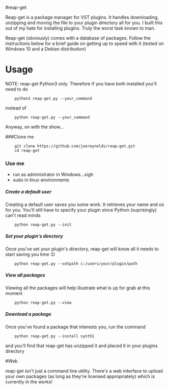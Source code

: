 #reap-get

Reap-get is a package manager for VST plugins.
It handles downloading, unzipping and moving the file to your plugin directory all for you. I built this out of my hate for installing plugins. Truly the worst task known to man.

Reap-get (obviously) comes with a database of packages. 
Follow the instructions below for a brief guide on getting up to speed with it
(tested on Windows 10 and a Debian distribution)

# Usage

NOTE: reap-get Python3 only. Therefore if you have both installed you'll need to do
```
    python3 reap-get.py --your_command
```
instead of
```
    python reap-get.py --your_command
```

Anyway, on with the show...

###Clone me

```
    git clone https://github.com/joereynolds/reap-get.git
    cd reap-get
```

### Use me 

- run as administrator in Windows...sigh
- sudo in linux environments

##### Create a default user
Creating a default user saves you some work. It retrieves your name and os for you.
You'll still have to specify your plugin since Python (suprisingly) can't read minds

```
    python reap-get.py --init
```

##### Set your plugin's directory
Once you've set your plugin's directory, reap-get will know all it needs to start
saving you time :D

```
    python reap-get.py --setpath c:/users/your/plugin/path
```

##### View all packages
Viewing all the packages will help illustrate what is up for grab at this moment

```
    python reap-get.py --view 
```
##### Download a package
Once you've found a package that interests you, run the command

```
    python reap-get.py --install synth1
```

and you'll find that reap-get has unzipped it and placed it in your plugins directory

#Web

reap-get isn't just a command line utility. There's a web interface to upload your own packages
(as long as they're licensed appropriately) which is currently in the works!
